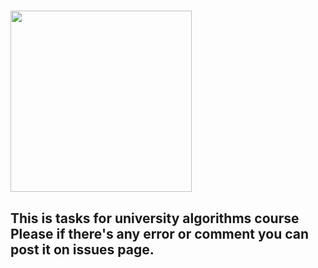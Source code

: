 <h1><img height="290" src="https://media2.giphy.com/media/v1.Y2lkPTc5MGI3NjExYjg4YTA1M2E1MDc0YmNmNDllZmE0YWRmNWE1YjM4MDgyOGVhZTM2ZiZjdD1n/HscDLzkO8EOTmgkhQP/giphy.gif"/></h1>
<h2><p>This is tasks for university algorithms course 
Please if there's any error or comment you can post it on issues page.</p></h2>
